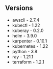 ## Versions

* awscli - 2.7.4
* kubectl - 1.22
* kuberay - 0.2.0
* helm - 3.9.0
* karpenter - 0.10.1
* kubernetes - 1.22
* python - 3.8
* ray - 1.21.1
* terraform - 1.2.1
